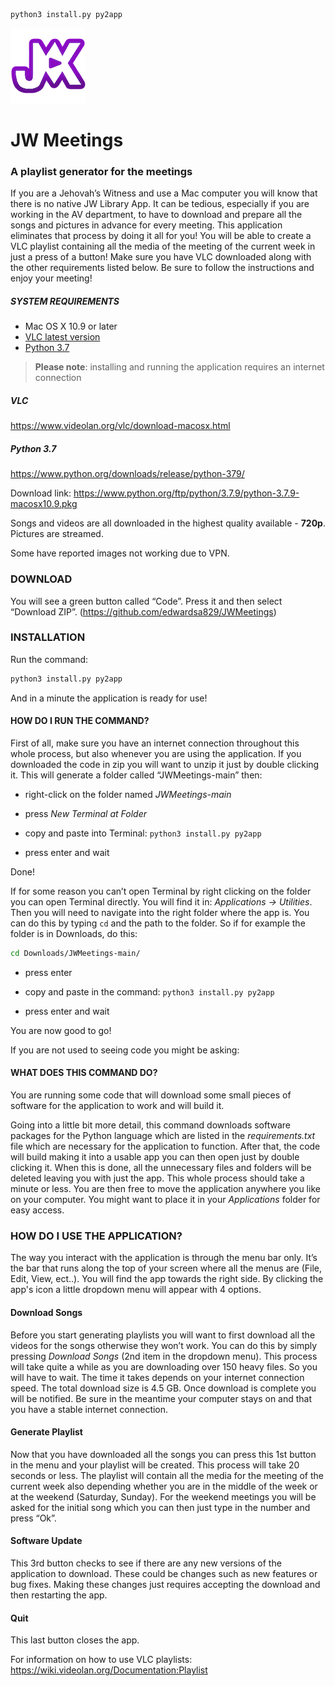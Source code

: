 ```bash
python3 install.py py2app
```
![](./Logo.png)
# JW Meetings
### A playlist generator for the meetings

If you are a Jehovah’s Witness and use a Mac computer you will know that there is no native JW Library App. It can be tedious, especially if you are working in the AV department, to have to download and prepare all the songs and pictures in advance for every meeting. This application eliminates that process by doing it all for you! You will be able to create a VLC playlist containing all the media of the meeting of the current week in just a press of a button! Make sure you have VLC downloaded along with the other requirements listed below. Be sure to follow the instructions and enjoy your meeting!

##### SYSTEM REQUIREMENTS

- Mac OS X 10.9 or later
- [VLC latest version](https://www.videolan.org/vlc/download-macosx.html)
- [Python 3.7](https://www.python.org/downloads/release/python-379/)


> **Please note**: installing and running the application requires an internet connection

##### VLC
https://www.videolan.org/vlc/download-macosx.html

##### Python 3.7
https://www.python.org/downloads/release/python-379/

Download link: https://www.python.org/ftp/python/3.7.9/python-3.7.9-macosx10.9.pkg



Songs and videos are all downloaded in the highest quality available - **720p**.
Pictures are streamed.


Some have reported images not working due to VPN.



### DOWNLOAD

You will see a green button called “Code”. Press it and then select “Download ZIP”.
(https://github.com/edwardsa829/JWMeetings)



### INSTALLATION

Run the command:

```bash
python3 install.py py2app
```

And in a minute the application is ready for use!


#### HOW DO I RUN THE COMMAND?

First of all, make sure you have an internet connection throughout this whole process, but also whenever you are using the application.
If you downloaded the code in zip you will want to unzip it just by double clicking it. This will generate a folder called “JWMeetings-main” then:

- right-click on the folder named *JWMeetings-main*

- press *New Terminal at Folder*

- copy and paste into Terminal: `python3 install.py py2app`

- press enter and wait

Done!


If for some reason you can’t open Terminal by right clicking on the folder you can open Terminal directly.
You will find it in: *Applications -> Utilities*. Then you will need to navigate into the right folder where the app is. You can do this by typing `cd` and the path to the folder. So if for example the folder is in Downloads, do this:
```bash
cd Downloads/JWMeetings-main/
```

- press enter

- copy and paste in the command: `python3 install.py py2app`

- press enter and wait


You are now good to go!


If you are not used to seeing code you might be asking:
#### WHAT DOES THIS COMMAND DO?

You are running some code that will download some small pieces of software for the application to work and will build it.

Going into a little bit more detail, this command downloads software packages for the Python language which are listed in the *requirements.txt* file which are necessary for the application to function. After that, the code will build making it into a usable app you can then open just by double clicking it. When this is done, all the unnecessary files and folders will be deleted leaving you with just the app. 
This whole process should take a minute or less.
You are then free to move the application anywhere you like on your computer. You might want to place it in your *Applications* folder for easy access.



### HOW DO I USE THE APPLICATION?

The way you interact with the application is through the menu bar only. It’s the bar that runs along the top of your screen where all the menus are (File, Edit, View, ect..).
You will find the app towards the right side. By clicking the app's icon a little dropdown menu will appear with 4 options.


#### Download Songs
Before you start generating playlists you will want to first download all the videos for the songs otherwise they won’t work. You can do this by simply pressing *Download Songs* (2nd item in the dropdown menu).
This process will take quite a while as you are downloading over 150 heavy files. So you will have to wait. The time it takes depends on your internet connection speed. The total download size is 4.5 GB.
Once download is complete you will be notified. Be sure in the meantime your computer stays on and that you have a stable internet connection. 

#### Generate Playlist
Now that you have downloaded all the songs you can press this 1st button in the menu and your playlist will be created. This process will take 20 seconds or less. The playlist will contain all the media for the meeting of the current week also depending whether you are in the middle of the week or at the weekend (Saturday, Sunday). For the weekend meetings you will be asked for the initial song which you can then just type in the number and press “Ok”.

#### Software Update
This 3rd button checks to see if there are any new versions of the application to download. These could be changes such as new features or bug fixes. Making these changes just requires accepting the download and then restarting the app.

#### Quit
This last button closes the app.



For information on how to use VLC playlists:
https://wiki.videolan.org/Documentation:Playlist

